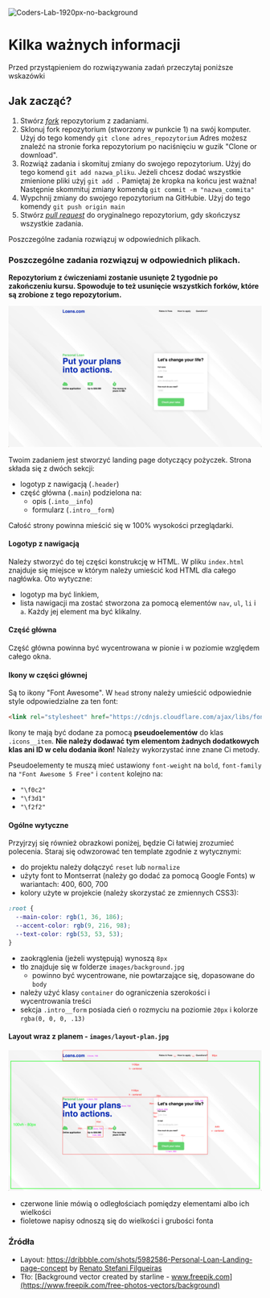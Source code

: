 ![Coders-Lab-1920px-no-background](https://user-images.githubusercontent.com/30623667/104709387-2b7ac180-571f-11eb-9b94-517aa6d501c9.png)

# Kilka ważnych informacji

Przed przystąpieniem do rozwiązywania zadań przeczytaj poniższe wskazówki

## Jak zacząć?

1. Stwórz [*fork*](https://guides.github.com/activities/forking/) repozytorium z zadaniami.
2. Sklonuj fork repozytorium (stworzony w punkcie 1) na swój komputer. Użyj do tego komendy `git clone adres_repozytorium`
Adres możesz znaleźć na stronie forka repozytorium po naciśnięciu w guzik "Clone or download".
3. Rozwiąż zadania i skomituj zmiany do swojego repozytorium. Użyj do tego komend `git add nazwa_pliku`.
Jeżeli chcesz dodać wszystkie zmienione pliki użyj `git add .` 
Pamiętaj że kropka na końcu jest ważna!
Następnie skommituj zmiany komendą `git commit -m "nazwa_commita"`
4. Wypchnij zmiany do swojego repozytorium na GitHubie.  Użyj do tego komendy `git push origin main`
5. Stwórz [*pull request*](https://help.github.com/articles/creating-a-pull-request) do oryginalnego repozytorium, gdy skończysz wszystkie zadania.

Poszczególne zadania rozwiązuj w odpowiednich plikach.

### Poszczególne zadania rozwiązuj w odpowiednich plikach.

**Repozytorium z ćwiczeniami zostanie usunięte 2 tygodnie po zakończeniu kursu. Spowoduje to też usunięcie wszystkich forków, które są zrobione z tego repozytorium.**


![](images/layout.png)

Twoim zadaniem jest stworzyć landing page dotyczący pożyczek. Strona składa się z dwóch sekcji:
- logotyp z nawigacją (`.header`)
- część główna (`.main`) podzielona na:
  - opis (`.into__info`)
  - formularz (`.intro__form`)
  
Całość strony powinna mieścić się w 100% wysokości przeglądarki.  
  
#### Logotyp z nawigacją
Należy stworzyć do tej części konstrukcję w HTML. W pliku `index.html` znajduje się miejsce w którym należy umieścić kod HTML dla całego nagłówka. Oto wytyczne:

- logotyp ma być linkiem,
- lista nawigacji ma zostać stworzona za pomocą elementów `nav`, `ul`, `li` i `a`. Każdy jej element ma być klikalny.  
  
#### Część główna
Część główna powinna być wycentrowana w pionie i w poziomie względem całego okna.  

#### Ikony w części głównej
Są to ikony "Font Awesome". W `head` strony należy umieścić odpowiednie style odpowiedzialne za ten font:
```html
<link rel="stylesheet" href="https://cdnjs.cloudflare.com/ajax/libs/font-awesome/5.9.0/css/all.min.css"/>
```
Ikony te mają być dodane za pomocą **pseudoelementów** do klas `.icons__item`. **Nie należy dodawać tym elementom żadnych dodatkowych klas ani ID w celu dodania ikon!** Należy wykorzystać inne znane Ci metody.

Pseudoelementy te muszą mieć ustawiony `font-weight` na `bold`, `font-family` na `"Font Awesome 5 Free"` i `content` kolejno na: 
- `"\f0c2"`
- `"\f3d1"`
- `"\f2f2"`

#### Ogólne wytyczne
Przyjrzyj się również obrazkowi poniżej, będzie Ci łatwiej zrozumieć polecenia. Staraj się odwzorować ten template zgodnie z wytycznymi:

* do projektu należy dołączyć `reset` lub `normalize`
* użyty font to Montserrat (należy go dodać za pomocą Google Fonts) w wariantach: 400, 600, 700
* kolory użyte w projekcie (należy skorzystać ze zmiennych CSS3): 
```css
:root {
  --main-color: rgb(1, 36, 186);
  --accent-color: rgb(9, 216, 98);
  --text-color: rgb(53, 53, 53);
}
``` 
* zaokrąglenia (jeżeli występują) wynoszą `8px`
* tło znajduje się w folderze `images/background.jpg`
  - powinno być wycentrowane, nie powtarzające się, dopasowane do `body`
* należy użyć klasy `container` do ograniczenia szerokości i wycentrowania treści 
* sekcja `.intro__form` posiada cień o rozmyciu na poziomie `20px` i kolorze `rgba(0, 0, 0, .13)`

#### Layout wraz z planem - `images/layout-plan.jpg`
![](images/layout-plan.jpg)
- czerwone linie mówią o odległościach pomiędzy elementami albo ich wielkości
- fioletowe napisy odnoszą się do wielkości i grubości fonta


### Źródła
- Layout: https://dribbble.com/shots/5982586-Personal-Loan-Landing-page-concept by [Renato Stefani Filgueiras](https://dribbble.com/renatosf)
- Tło: [Background vector created by starline - www.freepik.com](https://www.freepik.com/free-photos-vectors/background)